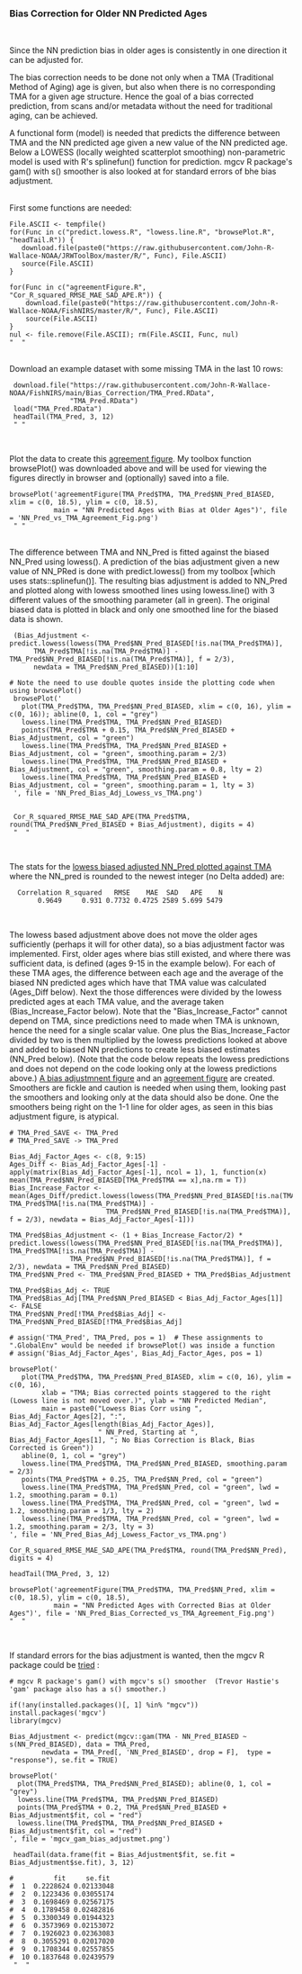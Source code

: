 <h3> Bias Correction for Older NN Predicted Ages </h3>

<br>

Since the NN prediction bias in older ages is consistently in one direction it can be adjusted for.

The bias correction needs to be done not only when a TMA (Traditional Method of Aging) age is given, but also when there is no corresponding TMA for a given age structure. Hence the goal of a bias corrected prediction, from scans and/or metadata without the need for traditional aging, can be achieved. 

A functional form (model) is needed that predicts the difference between TMA and the NN predicted age given a new value of the NN predicted age. Below a LOWESS (locally weighted scatterplot smoothing) non-parametric model is used with R's splinefun() function for prediction. mgcv R package's gam() with s() smoother is also looked at for standard errors of bhe bias adjustment.

<br>
First some functions are needed:
  
    File.ASCII <- tempfile()
    for(Func in c("predict.lowess.R", "lowess.line.R", "browsePlot.R", "headTail.R")) {
       download.file(paste0("https://raw.githubusercontent.com/John-R-Wallace-NOAA/JRWToolBox/master/R/", Func), File.ASCII)
       source(File.ASCII)
    }

    for(Func in c("agreementFigure.R", "Cor_R_squared_RMSE_MAE_SAD_APE.R")) {
        download.file(paste0("https://raw.githubusercontent.com/John-R-Wallace-NOAA/FishNIRS/master/R/", Func), File.ASCII)
        source(File.ASCII)
    }
    nul <- file.remove(File.ASCII); rm(File.ASCII, Func, nul)
    "  "
    
<br>
Download an example dataset with some missing TMA in the last 10 rows:

     download.file("https://raw.githubusercontent.com/John-R-Wallace-NOAA/FishNIRS/main/Bias_Correction/TMA_Pred.RData",
                   "TMA_Pred.RData")
     load("TMA_Pred.RData")
     headTail(TMA_Pred, 3, 12)
     " "
    
<br>

Plot the data to create this [agreement figure](https://github.com/John-R-Wallace-NOAA/FishNIRS/tree/main/Bias_Correction/NN_Pred_vs_TMA_Agreement_Fig.png). 
My toolbox function browsePlot() was downloaded above and will be used for viewing the figures directly in browser and (optionally) saved into a file.

    browsePlot('agreementFigure(TMA_Pred$TMA, TMA_Pred$NN_Pred_BIASED, xlim = c(0, 18.5), ylim = c(0, 18.5), 
               main = "NN Predicted Ages with Bias at Older Ages")', file = 'NN_Pred_vs_TMA_Agreement_Fig.png')
     " "
     
<br>   
The difference between TMA and NN_Pred is fitted against the biased NN_Pred using lowess(). A prediction of the bias adjustment given a new value of NN_PRed is done with predict.lowess() from my toolbox [which uses stats::splinefun()]. The resulting bias adjustment is added to NN_Pred and plotted along with lowess smoothed lines using lowess.line() with 3 different values of the smoothing parameter (all in green). The original biased data is plotted in black and only one smoothed line for the biased data is shown. 
		 

     (Bias_Adjustment <- predict.lowess(lowess(TMA_Pred$NN_Pred_BIASED[!is.na(TMA_Pred$TMA)], 
          TMA_Pred$TMA[!is.na(TMA_Pred$TMA)] - TMA_Pred$NN_Pred_BIASED[!is.na(TMA_Pred$TMA)], f = 2/3), 
          newdata = TMA_Pred$NN_Pred_BIASED))[1:10]

    # Note the need to use double quotes inside the plotting code when using browsePlot()
     browsePlot('
       plot(TMA_Pred$TMA, TMA_Pred$NN_Pred_BIASED, xlim = c(0, 16), ylim = c(0, 16)); abline(0, 1, col = "grey")
       lowess.line(TMA_Pred$TMA, TMA_Pred$NN_Pred_BIASED)
       points(TMA_Pred$TMA + 0.15, TMA_Pred$NN_Pred_BIASED + Bias_Adjustment, col = "green")
       lowess.line(TMA_Pred$TMA, TMA_Pred$NN_Pred_BIASED + Bias_Adjustment, col = "green", smoothing.param = 2/3) 
       lowess.line(TMA_Pred$TMA, TMA_Pred$NN_Pred_BIASED + Bias_Adjustment, col = "green", smoothing.param = 0.8, lty = 2)
       lowess.line(TMA_Pred$TMA, TMA_Pred$NN_Pred_BIASED + Bias_Adjustment, col = "green", smoothing.param = 1, lty = 3)
     ', file = 'NN_Pred_Bias_Adj_Lowess_vs_TMA.png')
    
     
     Cor_R_squared_RMSE_MAE_SAD_APE(TMA_Pred$TMA, round(TMA_Pred$NN_Pred_BIASED + Bias_Adjustment), digits = 4)
     "  "
     
<br>

The stats for the [lowess biased adjusted NN_Pred plotted against TMA](https://github.com/John-R-Wallace-NOAA/FishNIRS/tree/main/Bias_Correction/NN_Pred_Bias_Adj_Lowess_vs_TMA.png) where the NN_pred is rounded to the newest integer (no Delta added) are:
    
      Correlation R_squared   RMSE    MAE  SAD   APE    N
           0.9649     0.931 0.7732 0.4725 2589 5.699 5479

<br>

The lowess based adjustment above does not move the older ages sufficiently (perhaps it will for other data), so a bias adjustment factor was implemented. First, older ages where bias still existed, and where there was sufficient data, is defined (ages 9-15 in the example below). For each of these TMA ages, the difference between each age and the average of the biased NN predicted ages which have that TMA value was calculated (Ages_Diff below). Next the those differences were divided by the lowess predicted ages at each TMA value, and the average taken (Bias_Increase_Factor below). Note that the "Bias_Increase_Factor" cannot depend on TMA, since predictions need to made when TMA is unknown, hence the need for a single scalar value. One plus the Bias_Increase_Factor divided by two is then multiplied by the lowess predictions looked at above and added to biased NN predictions to create less biased estimates (NN_Pred below). (Note that the code below repeats the lowess predictions and does not depend on the code looking only at the lowess predictions above.) 
[A bias adjustmnent figure](https://github.com/John-R-Wallace-NOAA/FishNIRS/tree/main/Bias_Correction/NN_Pred_Bias_Adj_Lowess_Factor_vs_TMA.png) and an 
[agreement figure](https://github.com/John-R-Wallace-NOAA/FishNIRS/tree/main/Bias_Correction/NN_Pred_Bias_Corrected_vs_TMA_Agreement_Fig.png) are created. Smoothers are fickle and caution is needed when using them, looking past the smoothers and looking only at the data should also be done.  One the smoothers being right on the 1-1 line for older ages, as seen in this bias adjustment figure, is atypical. 

    # TMA_Pred_SAVE <- TMA_Pred
    # TMA_Pred_SAVE -> TMA_Pred

    Bias_Adj_Factor_Ages <- c(8, 9:15)
    Ages_Diff <- Bias_Adj_Factor_Ages[-1] - apply(matrix(Bias_Adj_Factor_Ages[-1], ncol = 1), 1, function(x) mean(TMA_Pred$NN_Pred_BIASED[TMA_Pred$TMA == x],na.rm = T))
    Bias_Increase_Factor <- mean(Ages_Diff/predict.lowess(lowess(TMA_Pred$NN_Pred_BIASED[!is.na(TMA_Pred$TMA)], TMA_Pred$TMA[!is.na(TMA_Pred$TMA)] - 
                            TMA_Pred$NN_Pred_BIASED[!is.na(TMA_Pred$TMA)], f = 2/3), newdata = Bias_Adj_Factor_Ages[-1]))
                                      
    TMA_Pred$Bias_Adjustment <- (1 + Bias_Increase_Factor/2) * predict.lowess(lowess(TMA_Pred$NN_Pred_BIASED[!is.na(TMA_Pred$TMA)], TMA_Pred$TMA[!is.na(TMA_Pred$TMA)] - 
                   TMA_Pred$NN_Pred_BIASED[!is.na(TMA_Pred$TMA)], f = 2/3), newdata = TMA_Pred$NN_Pred_BIASED)
    TMA_Pred$NN_Pred <- TMA_Pred$NN_Pred_BIASED + TMA_Pred$Bias_Adjustment 
    
    TMA_Pred$Bias_Adj <- TRUE			
    TMA_Pred$Bias_Adj[TMA_Pred$NN_Pred_BIASED < Bias_Adj_Factor_Ages[1]] <- FALSE
    TMA_Pred$NN_Pred[!TMA_Pred$Bias_Adj] <- TMA_Pred$NN_Pred_BIASED[!TMA_Pred$Bias_Adj]
                                            
    # assign('TMA_Pred', TMA_Pred, pos = 1)  # These assignments to ".GlobalEnv" would be needed if browsePlot() was inside a function
    # assign('Bias_Adj_Factor_Ages', Bias_Adj_Factor_Ages, pos = 1)
    
    browsePlot('
       plot(TMA_Pred$TMA, TMA_Pred$NN_Pred_BIASED, xlim = c(0, 16), ylim = c(0, 16),
            xlab = "TMA; Bias corrected points staggered to the right (Lowess line is not moved over.)", ylab = "NN Predicted Median", 
            main = paste0("Lowess Bias Corr using ", Bias_Adj_Factor_Ages[2], ":", Bias_Adj_Factor_Ages[length(Bias_Adj_Factor_Ages)], 
                          " NN_Pred, Starting at ", Bias_Adj_Factor_Ages[1], "; No Bias Correction is Black, Bias Corrected is Green"))
       abline(0, 1, col = "grey")
       lowess.line(TMA_Pred$TMA, TMA_Pred$NN_Pred_BIASED, smoothing.param = 2/3)
       points(TMA_Pred$TMA + 0.25, TMA_Pred$NN_Pred, col = "green")
       lowess.line(TMA_Pred$TMA, TMA_Pred$NN_Pred, col = "green", lwd = 1.2, smoothing.param = 0.1)
       lowess.line(TMA_Pred$TMA, TMA_Pred$NN_Pred, col = "green", lwd = 1.2, smoothing.param = 1/3, lty = 2)
       lowess.line(TMA_Pred$TMA, TMA_Pred$NN_Pred, col = "green", lwd = 1.2, smoothing.param = 2/3, lty = 3)
    ', file = 'NN_Pred_Bias_Adj_Lowess_Factor_vs_TMA.png')

    Cor_R_squared_RMSE_MAE_SAD_APE(TMA_Pred$TMA, round(TMA_Pred$NN_Pred), digits = 4)

    headTail(TMA_Pred, 3, 12)
    
    browsePlot('agreementFigure(TMA_Pred$TMA, TMA_Pred$NN_Pred, xlim = c(0, 18.5), ylim = c(0, 18.5), 
               main = "NN Predicted Ages with Corrected Bias at Older Ages")', file = 'NN_Pred_Bias_Corrected_vs_TMA_Agreement_Fig.png')
    "  "


    
<br>   

If standard errors for the bias adjustment is wanted, then the mgcv R package could be 
[tried](https://github.com/John-R-Wallace-NOAA/FishNIRS/tree/main/Bias_Correction/mgcv_gam_bias_adjustmet.png) :

    # mgcv R package's gam() with mgcv's s() smoother  (Trevor Hastie's 'gam' package also has a s() smoother.)  
    
    if(!any(installed.packages()[, 1] %in% "mgcv"))  install.packages('mgcv')  
    library(mgcv)
    
    Bias_Adjustment <- predict(mgcv::gam(TMA - NN_Pred_BIASED ~ s(NN_Pred_BIASED), data = TMA_Pred, 
            newdata = TMA_Pred[, 'NN_Pred_BIASED', drop = F],  type = "response"), se.fit = TRUE)

    browsePlot('
      plot(TMA_Pred$TMA, TMA_Pred$NN_Pred_BIASED); abline(0, 1, col = "grey")
      lowess.line(TMA_Pred$TMA, TMA_Pred$NN_Pred_BIASED)
      points(TMA_Pred$TMA + 0.2, TMA_Pred$NN_Pred_BIASED + Bias_Adjustment$fit, col = "red")
      lowess.line(TMA_Pred$TMA, TMA_Pred$NN_Pred_BIASED + Bias_Adjustment$fit, col = "red")
    ', file = 'mgcv_gam_bias_adjustmet.png')
     
     headTail(data.frame(fit = Bias_Adjustment$fit, se.fit = Bias_Adjustment$se.fit), 3, 12)
     
    #          fit     se.fit
    #  1  0.2228624 0.02133048
    #  2  0.1223436 0.03055174
    #  3  0.1698469 0.02567175
    #  4  0.1789458 0.02482816
    #  5  0.3300349 0.01944323
    #  6  0.3573969 0.02153072
    #  7  0.1926023 0.02363083
    #  8  0.3055291 0.02017020
    #  9  0.1708344 0.02557855
    #  10 0.1837648 0.02439579
     "  "  





















    
